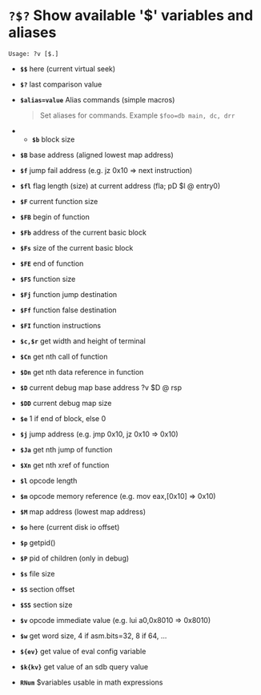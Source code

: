 <!-- TITLE: ?$? -->

#  **`?$?`** Show available '$' variables and aliases


```text
Usage: ?v [$.]
```


- **`$$`** here (current virtual seek)
- **`$?`** last comparison value
- **`$alias=value`** Alias commands (simple macros)

   > Set aliases for commands. Example `$foo=db main, dc, drr`

- - **`$b`** block size
- **`$B`** base address (aligned lowest map address)
- **`$f`** jump fail address (e.g. jz 0x10 => next instruction)
- **`$fl`** flag length (size) at current address (fla; pD $l @ entry0)
- **`$F`** current function size
- **`$FB`** begin of function
- **`$Fb`** address of the current basic block
- **`$Fs`** size of the current basic block
- **`$FE`** end of function
- **`$FS`** function size
- **`$Fj`** function jump destination
- **`$Ff`** function false destination
- **`$FI`** function instructions
- **`$c,$r`** get width and height of terminal
- **`$Cn`** get nth call of function
- **`$Dn`** get nth data reference in function
- **`$D`** current debug map base address ?v $D @ rsp
- **`$DD`** current debug map size
- **`$e`** 1 if end of block, else 0
- **`$j`** jump address (e.g. jmp 0x10, jz 0x10 => 0x10)
- **`$Ja`** get nth jump of function
- **`$Xn`** get nth xref of function
- **`$l`** opcode length
- **`$m`** opcode memory reference (e.g. mov eax,[0x10] => 0x10)
- **`$M`** map address (lowest map address)
- **`$o`** here (current disk io offset)
- **`$p`** getpid()
- **`$P`** pid of children (only in debug)
- **`$s`** file size
- **`$S`** section offset
- **`$SS`** section size
- **`$v`** opcode immediate value (e.g. lui a0,0x8010 => 0x8010)
- **`$w`** get word size, 4 if asm.bits=32, 8 if 64, ...
- **`${ev}`** get value of eval config variable
- **`$k{kv}`** get value of an sdb query value
- **`RNum`** $variables usable in math expressions